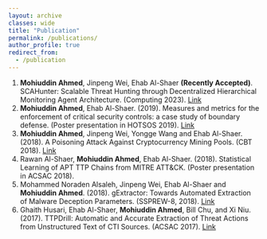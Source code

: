 ```yaml
---
layout: archive
classes: wide
title: "Publication"
permalink: /publications/
author_profile: true
redirect_from:
  - /publication
---
```

1. **Mohiuddin Ahmed**, Jinpeng Wei, Ehab Al-Shaer **(Recently Accepted)**. SCAHunter: Scalable Threat Hunting through Decentralized Hierarchical Monitoring Agent Architecture. (Computing 2023). [Link](\Image\SCAHunter.pdf)
2. **Mohiuddin Ahmed**, Ehab Al-Shaer. (2019). Measures and metrics for the enforcement of critical security controls: a case study of boundary defense. (Poster presentation in HOTSOS 2019). [Link](https://dl.acm.org/doi/abs/10.1145/3314058.3317730)
3. **Mohiuddin Ahmed**, Jinpeng Wei, Yongge Wang and Ehab Al-Shaer. (2018). A Poisoning Attack Against Cryptocurrency Mining Pools. (CBT 2018). [Link](https://link.springer.com/chapter/10.1007/978-3-030-00305-0_11)
4. Rawan Al-Shaer, **Mohiuddin Ahmed**, Ehab Al-Shaer. (2018). Statistical Learning of APT TTP Chains from MITRE ATT&CK. (Poster presentation in ACSAC 2018).
5. Mohammed Noraden Alsaleh, Jinpeng Wei, Ehab Al-Shaer and **Mohiuddin Ahmed**.  (2018). gExtractor: Towards Automated Extraction of Malware Deception Parameters. (SSPREW-8, 2018). [Link](https://dl.acm.org/doi/abs/10.1145/3289239.3289244)
6. Ghaith Husari, Ehab Al-Shaer, **Mohiuddin Ahmed**, Bill Chu, and Xi Niu. (2017). TTPDrill: Automatic and Accurate Extraction of Threat Actions from Unstructured Text of CTI Sources. (ACSAC 2017). [Link](https://dl.acm.org/doi/abs/10.1145/3134600.3134646)
